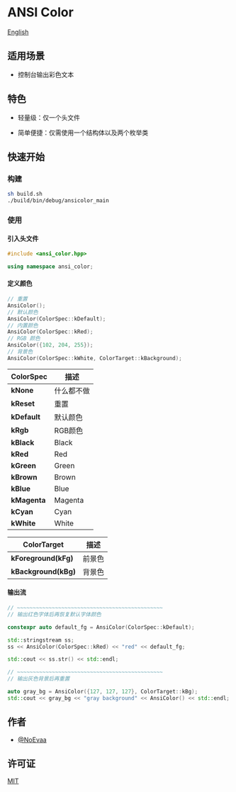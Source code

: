 # ANSI Color

[English](README.md)

## 适用场景

- 控制台输出彩色文本

## 特色

- 轻量级：仅一个头文件

- 简单便捷：仅需使用一个结构体以及两个枚举类

## 快速开始

### 构建

```bash
sh build.sh
./build/bin/debug/ansicolor_main
```

### 使用

#### 引入头文件

```cpp
#include <ansi_color.hpp>

using namespace ansi_color;

```

#### 定义颜色

```cpp
// 重置
AnsiColor();
// 默认颜色
AnsiColor(ColorSpec::kDefault);
// 内置颜色
AnsiColor(ColorSpec::kRed);
// RGB 颜色
AnsiColor({102, 204, 255});
// 背景色
AnsiColor(ColorSpec::kWhite, ColorTarget::kBackground);

```

| **ColorSpec** | **描述**   |
|---------------|------------|
| **kNone**     | 什么都不做 |
| **kReset**    | 重置       |
| **kDefault**  | 默认颜色   |
| **kRgb**      | RGB颜色    |
| **kBlack**    | Black      |
| **kRed**      | Red        |
| **kGreen**    | Green      |
| **kBrown**    | Brown      |
| **kBlue**     | Blue       |
| **kMagenta**  | Magenta    |
| **kCyan**     | Cyan       |
| **kWhite**    | White      |

| **ColorTarget**      | **描述**   |
|----------------------|------------|
| **kForeground(kFg)** | 前景色     |
| **kBackground(kBg)** | 背景色     |

#### 输出流

```cpp
// ~~~~~~~~~~~~~~~~~~~~~~~~~~~~~~~~~~~~~~~~~~~~~~
// 输出红色字体后再恢复默认字体颜色

constexpr auto default_fg = AnsiColor(ColorSpec::kDefault);

std::stringstream ss;
ss << AnsiColor(ColorSpec::kRed) << "red" << default_fg;

std::cout << ss.str() << std::endl;

// ~~~~~~~~~~~~~~~~~~~~~~~~~~~~~~~~~~~~~~~~~~~~~~
// 输出灰色背景后再重置

auto gray_bg = AnsiColor({127, 127, 127}, ColorTarget::kBg);
std::cout << gray_bg << "gray background" << AnsiColor() << std::endl;

```

## 作者

- [@NoEvaa](https://github.com/NoEvaa)

## 许可证

[MIT](LICENSE)


